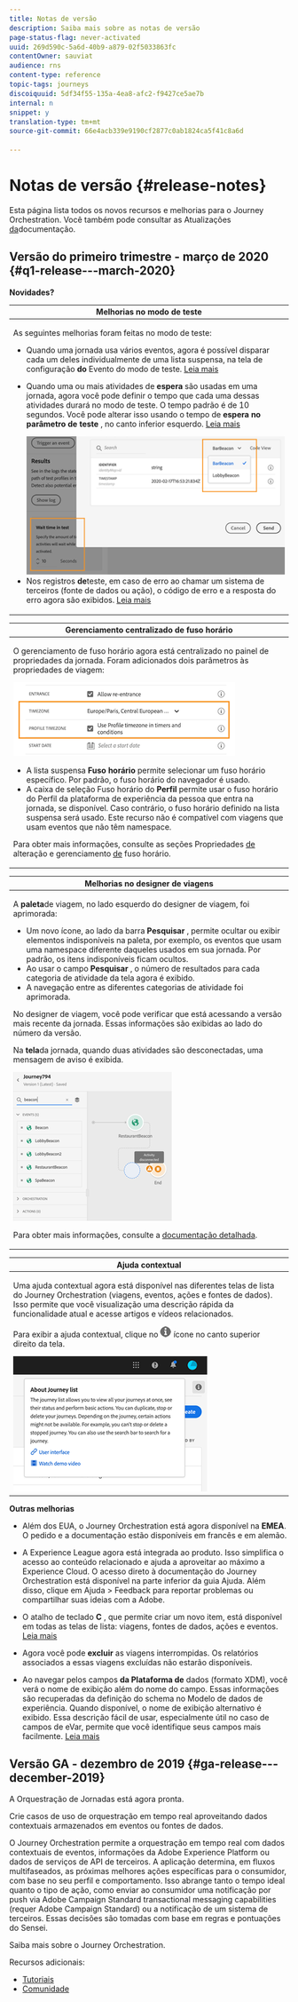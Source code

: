 ```yaml
---
title: Notas de versão
description: Saiba mais sobre as notas de versão
page-status-flag: never-activated
uuid: 269d590c-5a6d-40b9-a879-02f5033863fc
contentOwner: sauviat
audience: rns
content-type: reference
topic-tags: journeys
discoiquuid: 5df34f55-135a-4ea8-afc2-f9427ce5ae7b
internal: n
snippet: y
translation-type: tm+mt
source-git-commit: 66e4acb339e9190cf2877c0ab1824ca5f41c8a6d

---
```



# Notas de versão {#release-notes}

Esta página lista todos os novos recursos e melhorias para o Journey Orchestration.
Você também pode consultar as Atualizações [da](../release-notes/documentation-updates.md)documentação.

## Versão do primeiro trimestre - março de 2020 {#q1-release---march-2020}

**Novidades?**

<table>
<thead>
<tr>
<th><strong>Melhorias no modo de teste</strong><br/></th>
</tr>
</thead>
<tbody>
<tr>
<td>
<p>As seguintes melhorias foram feitas no modo de teste:</p>
<ul>
<li>Quando uma jornada usa vários eventos, agora é possível disparar cada um deles individualmente de uma lista suspensa, na tela de configuração <strong>do</strong> Evento do modo de teste. <a href="../building-journeys/testing-the-journey.md#firing_events">Leia mais</a></p></li>
<li><p>Quando uma ou mais atividades de <strong>espera</strong> são usadas em uma jornada, agora você pode definir o tempo que cada uma dessas atividades durará no modo de teste. O tempo padrão é de 10 segundos. Você pode alterar isso usando o tempo de <strong>espera no parâmetro de teste</strong> , no canto inferior esquerdo. <a href="../building-journeys/testing-the-journey.md">Leia mais</a></p><img src="../assets/rn-test.png"/>
</li>
<li>Nos registros <strong>de</strong>teste, em caso de erro ao chamar um sistema de terceiros (fonte de dados ou ação), o código de erro e a resposta do erro agora são exibidos. <a href="../building-journeys/testing-the-journey.md#viewing_logs">Leia mais</a>
</li>
</ul>
</td>
</tr>
</tbody>
</table>

<table>
<thead>
<tr>
<th><strong>Gerenciamento centralizado de fuso horário</strong><br/></th>
</tr>
</thead>
<tbody>
<tr> 
<td>
<p>O gerenciamento de fuso horário agora está centralizado no painel de propriedades da jornada. Foram adicionados dois parâmetros às propriedades de viagem:</p>
<img src="../assets/rn-timezone.png"/>
<ul>
<li>A lista suspensa <strong>Fuso horário</strong> permite selecionar um fuso horário específico. Por padrão, o fuso horário do navegador é usado. </li>
<li>A caixa de seleção Fuso horário do <strong>Perfil</strong> permite usar o fuso horário do Perfil da plataforma de experiência da pessoa que entra na jornada, se disponível. Caso contrário, o fuso horário definido na lista suspensa será usado. Este recurso não é compatível com viagens que usam eventos que não têm namespace.</li>
</ul>
<p>Para obter mais informações, consulte as seções Propriedades <a href="../building-journeys/changing-properties.md#timezone">de</a> alteração e gerenciamento <a href="../building-journeys/timezone-management.md">de</a> fuso horário.</p>
</td>
</tr>
</tbody>
</table>

<table>
<thead>
<tr>
<th><strong>Melhorias no designer de viagens</strong><br/></th>
</tr>
</thead>
<tbody>
<tr> 
<td>
<p>A <strong>paleta</strong>de viagem, no lado esquerdo do designer de viagem, foi aprimorada:</p>
<ul>
<li>Um novo ícone, ao lado da barra <strong>Pesquisar</strong> , permite ocultar ou exibir elementos indisponíveis na paleta, por exemplo, os eventos que usam uma namespace diferente daqueles usados em sua jornada. Por padrão, os itens indisponíveis ficam ocultos.</li>
<li>Ao usar o campo <strong>Pesquisar</strong> , o número de resultados para cada categoria de atividade da tela agora é exibido.</li>
<li>A navegação entre as diferentes categorias de atividade foi aprimorada.</li>
</ul>
<p>No designer de viagem, você pode verificar que está acessando a versão mais recente da jornada. Essas informações são exibidas ao lado do número da versão.</p>
<p>Na <strong>tela</strong>da jornada, quando duas atividades são desconectadas, uma mensagem de aviso é exibida.</p>
<img src="../assets/rn-canvas.png"/>
<p>Para obter mais informações, consulte a <a href="../building-journeys/using-the-journey-designer.md">documentação detalhada</a>.</p>
</td>
</tr>
</tbody>
</table>

<table>
<thead>
<tr>
<th><strong>Ajuda contextual</strong><br/></th>
</tr>
</thead>
<tbody>
<tr>
<td>
<p>Uma ajuda contextual agora está disponível nas diferentes telas de lista do Journey Orchestration (viagens, eventos, ações e fontes de dados). Isso permite que você visualização uma descrição rápida da funcionalidade atual e acesse artigos e vídeos relacionados.</p>
<p>Para exibir a ajuda contextual, clique no <img src="../assets/icon-context.png"/> ícone no canto superior direito da tela. </p>
<img src="../assets/rn-context.png"/>
</td>
</tr>
</tbody>
</table>

**Outras melhorias**

* Além dos EUA, o Journey Orchestration está agora disponível na **EMEA**. O pedido e a documentação estão disponíveis em francês e em alemão.

* A Experience League agora está integrada ao produto. Isso simplifica o acesso ao conteúdo relacionado e ajuda a aproveitar ao máximo a Experience Cloud. O acesso direto à documentação do Journey Orchestration está disponível na parte inferior da guia Ajuda. Além disso, clique em Ajuda > Feedback para reportar problemas ou compartilhar suas ideias com a Adobe.

* O atalho de teclado **C** , que permite criar um novo item, está disponível em todas as telas de lista: viagens, fontes de dados, ações e eventos. [Leia mais](../about/user-interface.md#section_ksq_zr1_ffb)

* Agora você pode **excluir** as viagens interrompidas. Os relatórios associados a essas viagens excluídas não estarão disponíveis.

* Ao navegar pelos campos **da Plataforma de** dados (formato XDM), você verá o nome de exibição além do nome do campo. Essas informações são recuperadas da definição do schema no Modelo de dados de experiência. Quando disponível, o nome de exibição alternativo é exibido. Essa descrição fácil de usar, especialmente útil no caso de campos de eVar, permite que você identifique seus campos mais facilmente. [Leia mais](../about/user-interface.md#friendly-names-display)

## Versão GA - dezembro de 2019 {#ga-release---december-2019}

A Orquestração de Jornadas está agora pronta.

Crie casos de uso de orquestração em tempo real aproveitando dados contextuais armazenados em eventos ou fontes de dados.

O Journey Orchestration permite a orquestração em tempo real com dados contextuais de eventos, informações da Adobe Experience Platform ou dados de serviços de API de terceiros. A aplicação determina, em fluxos multifaseados, as próximas melhores ações específicas para o consumidor, com base no seu perfil e comportamento. Isso abrange tanto o tempo ideal quanto o tipo de ação, como enviar ao consumidor uma notificação por push via Adobe Campaign Standard transactional messaging capabilities (requer Adobe Campaign Standard) ou a notificação de um sistema de terceiros. Essas decisões são tomadas com base em regras e pontuações do Sensei.

[](../action/working-with-adobe-campaign.md)Saiba mais sobre o Journey Orchestration.

Recursos adicionais:

* [Tutoriais](https://docs.adobe.com/content/help/en/platform-learn/tutorials/journey-orchestration/introduction.html)
* [Comunidade](https://www.adobe.com/go/journeyorchestrationcommunity)

